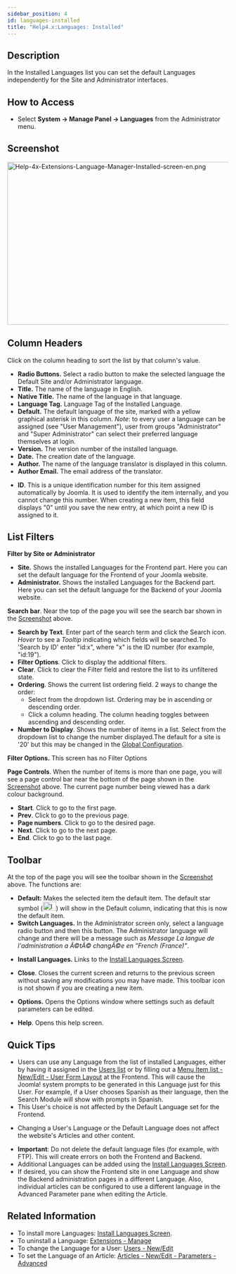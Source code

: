 ```yaml
---
sidebar_position: 4
id: languages-installed
title: "Help4.x:Languages: Installed"
---
```

## Description

In the Installed Languages list you can set the default Languages
independently for the Site and Administrator interfaces.

## How to Access

- Select **System **→** Manage Panel **→** Languages** from the
  Administrator menu.

## Screenshot

<img
src="https://docs.joomla.org/images/a/a6/Help-4x-Extensions-Language-Manager-Installed-screen-en.png"
decoding="async" data-file-width="800" data-file-height="370"
width="800" height="370"
alt="Help-4x-Extensions-Language-Manager-Installed-screen-en.png" />

## Column Headers

Click on the column heading to sort the list by that column's value.

- **Radio Buttons.** Select a radio button to make the selected language
  the Default Site and/or Administrator language.
- **Title.** The name of the language in English.
- **Native Title.** The name of the language in that language.
- **Language Tag.** Language Tag of the Installed Language.
- **Default.** The default language of the site, marked with a yellow
  graphical asterisk in this column. *Note*: to every user a language
  can be assigned (see "User Management"), user from groups
  "Administrator" and "Super Administrator" can select their preferred
  language themselves at login.
- **Version.** The version number of the installed language.
- **Date.** The creation date of the language.
- **Author.** The name of the language translator is displayed in this
  column.
- **Author Email.** The email address of the translator.

<!-- -->

- **ID**. This is a unique identification number for this item assigned
  automatically by Joomla. It is used to identify the item internally,
  and you cannot change this number. When creating a new item, this
  field displays "0" until you save the new entry, at which point a new
  ID is assigned to it.

## List Filters

**Filter by Site or Administrator**

- **Site.** Shows the installed Languages for the Frontend part. Here
  you can set the default language for the Frontend of your Joomla
  website.
- **Administrator.** Shows the installed Languages for the Backend part.
  Here you can set the default language for the Backend of your Joomla
  website.

**Search bar**. Near the top of the page you will see the search bar
shown in the [Screenshot](#screenshot) above.

- **Search by Text**. Enter part of the search term and click the Search
  icon. *Hover* to see a *Tooltip* indicating which fields will be
  searched.To 'Search by ID' enter "id:x", where "x" is the ID number
  (for example, "id:19").
- **Filter Options**. Click to display the additional filters.
- **Clear**. Click to clear the Filter field and restore the list to its
  unfiltered state.
- **Ordering**. Shows the current list ordering field. 2 ways to change
  the order:
  - Select from the dropdown list. Ordering may be in ascending or
    descending order.
  - Click a column heading. The column heading toggles between ascending
    and descending order.
- **Number to Display**. Shows the number of items in a list. Select
  from the dropdown list to change the number displayed.The default for
  a site is '20' but this may be changed in the [Global
  Configuration](https://docs.joomla.org/Help4.x:Site_Global_Configuration/en#defaultlistlimit "Help4.x:Site Global Configuration/en").

**Filter Options.** This screen has no Filter Options

**Page Controls**. When the number of items is more than one page, you
will see a page control bar near the bottom of the page shown in the
[Screenshot](#screenshot) above. The current page number being viewed
has a dark colour background.

- **Start**. Click to go to the first page.
- **Prev**. Click to go to the previous page.
- **Page numbers**. Click to go to the desired page.
- **Next**. Click to go to the next page.
- **End**. Click to go to the last page.

## Toolbar

At the top of the page you will see the toolbar shown in the
[Screenshot](#Screenshot) above. The functions are:

- **Default:** Makes the selected item the default item. The default
  star symbol
  (<img src="https://docs.joomla.org/images/7/7e/Icon-16-default.png"
  decoding="async" data-file-width="30" data-file-height="20" width="30"
  height="20" alt="Icon-16-default.png" />) will show in the Default
  column, indicating that this is now the default item.
- **Switch Languages.** In the Administrator screen only, select a
  language radio button and then this button. The Administrator language
  will change and there will be a message such as *Message La langue de
  l'administration a Ã©tÃ© changÃ©e en "French (France)"*.

<!-- -->

- **Install Languages.** Links to the [Install Languages
  Screen](https://docs.joomla.org/Help4.x:Extensions_Extension_Manager_Languages/en "Help4.x:Extensions Extension Manager Languages/en").

<!-- -->

- **Close**. Closes the current screen and returns to the previous
  screen without saving any modifications you may have made. This
  toolbar icon is not shown if you are creating a new item.

<!-- -->

- **Options.** Opens the Options window where settings such as default
  parameters can be edited.

<!-- -->

- **Help**. Opens this help screen.

## Quick Tips

- Users can use any Language from the list of installed Languages,
  either by having it assigned in the [Users
  list](https://docs.joomla.org/Help4.x:Users/en "Help4.x:Users/en") or
  by filling out a [Menu Item list - New/Edit - User Form
  Layout](https://docs.joomla.org/Help4.x:Menu_Item:_New_Item/en#User_Form_Layout "Help4.x:Menu Item: New Item/en")
  at the Frontend. This will cause the Joomla! system prompts to be
  generated in this Language just for this User. For example, if a User
  chooses Spanish as their language, then the Search Module will show
  with prompts in Spanish.
- This User's choice is not affected by the Default Language set for the
  Frontend.

<!-- -->

- Changing a User's Language or the Default Language does not affect the
  website's Articles and other content.

<!-- -->

- **Important**: Do not delete the default language files (for example,
  with FTP). This will create errors on both the Frontend and Backend.
- Additional Languages can be added using the [Install Languages
  Screen](https://docs.joomla.org/Help4.x:Extensions_Extension_Manager_Languages/en "Help4.x:Extensions Extension Manager Languages/en").
- If desired, you can show the Frontend site in one Language and show
  the Backend administration pages in a different Language. Also,
  individual articles can be configured to use a different language in
  the Advanced Parameter pane when editing the Article.

## Related Information

- To install more Languages: [Install Languages
  Screen](https://docs.joomla.org/Help4.x:Extensions_Extension_Manager_Languages/en "Help4.x:Extensions Extension Manager Languages/en").
- To uninstall a Language: [Extensions -
  Manage](https://docs.joomla.org/Help4.x:Extensions:_Manage/en "Help4.x:Extensions: Manage/en")
- To change the Language for a User: [Users -
  New/Edit](https://docs.joomla.org/Help4.x:Users:_Edit_Profile/en "Help4.x:Users: Edit Profile/en")
- To set the Language of an Article: [Articles - New/Edit - Parameters -
  Advanced](https://docs.joomla.org/Help4.x:Articles:_Edit/en#Parameters_-_Advanced "Help4.x:Articles: Edit/en")
